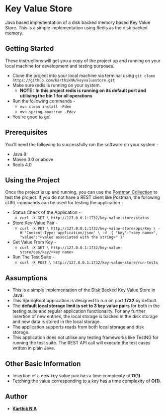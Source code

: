 # Key Value Store
Java based implementation of a disk backed memory based Key Value Store.
This is a simple implementation using Redis as the disk backed memory.
 
## Getting Started
These instructions will get you a copy of the project up and running on your local machine for development and testing purposes. 
  * Clone the project into your local machine via terminal using ```git clone https://github.com/KarthikNA/keyvaluestore.git```
  * Make sure redis is running on your system.
    * **NOTE : In this project redis is running on its default port and utilising the bin 1 for all operations** 
  * Run the following commands - 
    * ```mvn clean install -Pdev```
    * ```mvn spring-boot:run -Pdev```
  * You're good to go!

## Prerequisites  
You'll need the following to successfully run the software on your system -
  * Java 8
  * Maven 3.0 or above
  * Redis 4.0

## Using the Project
Once the project is up and running, you can use the [Postman Collection](https://www.getpostman.com/collections/56886fd6ca63ebe49369) to test the project.
If you do not have a REST client like Postman, the following cURL commands can be used for testing the application - 
  * Status Check of the Application -
    * `curl -X GET \
           http://127.0.0.1:1732/key-value-store/status`
  * Store Key-Value Pair -
    * `curl -X PUT \
         http://127.0.0.1:1732/key-value-store/ops/key \
         -H 'Content-Type: application/json' \
         -d '{
       	"key":"<key name>",
       	"value":"<value associated with the string>"
       }'`
  * Get Value From Key -
    *  `curl -X GET \
          http://127.0.0.1:1732/key-value-store/ops/key/<key name>`
  * Run The Test Suite -
    *  `curl -X POST \
          http://127.0.0.1:1732/key-value-store/run-tests`                      

## Assumptions
* This is a simple implementation of the Disk Backed Key Value Store in Java.
* This SpringBoot application is designed to run on port **1732** by default.
* The **default local storage limit is set to 3 key value pairs** for both in the testing suite and regular application functionality.
  For any further insertion of new entries, the local storage is backed in the disk storage and new data is stored in the local storage.
* The application supports reads from both local storage and disk storage.
* This application does not utilise any testing frameworks like TestNG for running the test suite. The REST API call will execute the test cases written in plain Java. 

## Other Basic Information
* Insertion of a new key value pair has a time complexity of **O(1)**.
* Fetching the value corresponding to a key has a time complexity of **O(1)**.    
      
## Author
* **[Karthik N A](https://github.com/KarthikNA)**
  